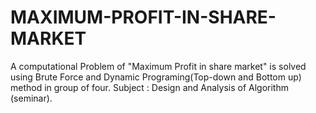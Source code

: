 # MAXIMUM-PROFIT-IN-SHARE-MARKET
A computational Problem of "Maximum Profit in share market" is solved using  Brute Force and Dynamic Programing(Top-down and Bottom up) method in group of four.
Subject : Design and Analysis of Algorithm (seminar).
